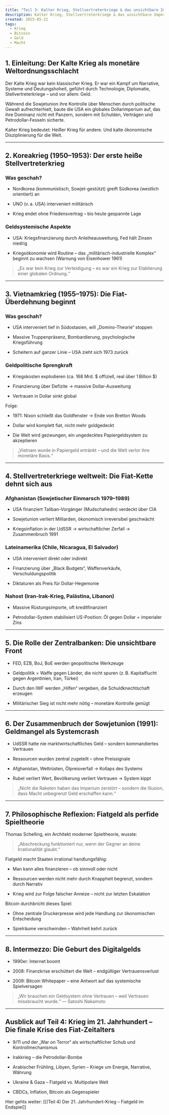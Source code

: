 ```yaml
---
title: "Teil 3: Kalter Krieg, Stellvertreterkriege & das unsichtbare Imperium des Fiatgelds"
description: Kalter Krieg, Stellvertreterkriege & das unsichtbare Imperium des Fiatgelds
created: 2025-05-21
tags:
  - Krieg
  - Bitcoin
  - Geld
  - Macht
---
```

## 1. Einleitung: Der Kalte Krieg als monetäre Weltordnungsschlacht
Der Kalte Krieg war kein klassischer Krieg. Er war ein Kampf um Narrative, Systeme und Deutungshoheit, geführt durch Technologie, Diplomatie, Stellvertreterkriege – und vor allem: Geld.

Während die Sowjetunion ihre Kontrolle über Menschen durch politische Gewalt aufrechterhielt, baute die USA ein globales Dollarimperium auf, das ihre Dominanz nicht mit Panzern, sondern mit Schulden, Verträgen und Petrodollar-Fesseln sicherte.

Kalter Krieg bedeutet: Heißer Krieg für andere. Und kalte ökonomische Disziplinierung für die Welt.

---

## 2. Koreakrieg (1950–1953): Der erste heiße Stellvertreterkrieg
### Was geschah?

- Nordkorea (kommunistisch, Sowjet-gestützt) greift Südkorea (westlich orientiert) an
    
- UNO (v. a. USA) interveniert militärisch
    
- Krieg endet ohne Friedensvertrag – bis heute gespannte Lage
    
### Geldsystemische Aspekte

- USA: Kriegsfinanzierung durch Anleiheausweitung, Fed hält Zinsen niedrig
    
- Kriegsökonomie wird Routine – das „militärisch-industrielle Komplex“ beginnt zu wachsen (Warnung von Eisenhower 1961)
    

> „Es war kein Krieg zur Verteidigung – es war ein Krieg zur Etablierung einer globalen Ordnung.“
---

## 3. Vietnamkrieg (1955–1975): Die Fiat-Überdehnung beginnt

### Was geschah?

- USA interveniert tief in Südostasien, will „Domino-Theorie“ stoppen
    
- Massive Truppenpräsenz, Bombardierung, psychologische Kriegsführung
    
- Scheitern auf ganzer Linie – USA zieht sich 1973 zurück
    
### Geldpolitische Sprengkraft

- Kriegskosten explodieren (ca. 168 Mrd. $ offiziell, real über 1 Billion $)
    
- Finanzierung über Defizite → massive Dollar-Ausweitung
    
- Vertrauen in Dollar sinkt global
    
Folge:

- 1971: Nixon schließt das Goldfenster → Ende von Bretton Woods
    
- Dollar wird komplett fiat, nicht mehr goldgedeckt
    
- Die Welt wird gezwungen, ein ungedecktes Papiergeldsystem zu akzeptieren
      
> „Vietnam wurde in Papiergeld ertränkt – und die Welt verlor ihre monetäre Basis.“
---

## 4. Stellvertreterkriege weltweit: Die Fiat-Kette dehnt sich aus
### Afghanistan (Sowjetischer Einmarsch 1979–1989)

- USA finanziert Taliban-Vorgänger (Mudschahedin) verdeckt über CIA
    
- Sowjetunion verliert Milliarden, ökonomisch irreversibel geschwächt
    
- Kriegsinflation in der UdSSR → wirtschaftlicher Zerfall → Zusammenbruch 1991
    
### Lateinamerika (Chile, Nicaragua, El Salvador)

- USA interveniert direkt oder indirekt
    
- Finanzierung über „Black Budgets“, Waffenverkäufe, Verschuldungspolitik
    
- Diktaturen als Preis für Dollar-Hegemonie
    
### Nahost (Iran-Irak-Krieg, Palästina, Libanon)

- Massive Rüstungsimporte, oft kreditfinanziert
    
- Petrodollar-System stabilisiert US-Position: Öl gegen Dollar = imperialer Zins
    
---
## 5. Die Rolle der Zentralbanken: Die unsichtbare Front

- FED, EZB, BoJ, BoE werden geopolitische Werkzeuge
    
- Geldpolitik = Waffe gegen Länder, die nicht spuren (z. B. Kapitalflucht gegen Argentinien, Iran, Türkei)
    
- Durch den IWF werden „Hilfen“ vergeben, die Schuldknechtschaft erzeugen
    
- Militärischer Sieg ist nicht mehr nötig – monetäre Kontrolle genügt
    
---

## 6. Der Zusammenbruch der Sowjetunion (1991): Geldmangel als Systemcrash

- UdSSR hatte nie marktwirtschaftliches Geld – sondern kommandiertes Vertrauen
    
- Ressourcen wurden zentral zugeteilt – ohne Preissignale
    
- Afghanistan, Wettrüsten, Ölpreisverfall → Kollaps des Systems
    
- Rubel verliert Wert, Bevölkerung verliert Vertrauen → System kippt
      
> „Nicht die Raketen haben das Imperium zerstört – sondern die Illusion, dass Macht unbegrenzt Geld erschaffen kann.“

---
## 7. Philosophische Reflexion: Fiatgeld als perfide Spieltheorie

Thomas Schelling, ein Architekt moderner Spieltheorie, wusste:

> „Abschreckung funktioniert nur, wenn der Gegner an deine Irrationalität glaubt.“

Fiatgeld macht Staaten irrational handlungsfähig:

- Man kann alles finanzieren – ob sinnvoll oder nicht
    
- Ressourcen werden nicht mehr durch Knappheit begrenzt, sondern durch Narrativ
    
- Krieg wird zur Folge falscher Anreize – nicht zur letzten Eskalation
    
Bitcoin durchbricht dieses Spiel:

- Ohne zentrale Druckerpresse wird jede Handlung zur ökonomischen Entscheidung
    
- Spielräume verschwinden – Wahrheit kehrt zurück
    
---

## 8. Intermezzo: Die Geburt des Digitalgelds

- 1990er: Internet boomt
    
- 2008: Finanzkrise erschüttert die Welt – endgültiger Vertrauensverlust
    
- 2009: Bitcoin Whitepaper – eine Antwort auf das systemische Spielversagen
    

> „Wir brauchen ein Geldsystem ohne Vertrauen – weil Vertrauen missbraucht wurde.“
> — Satoshi Nakamoto
---

## Ausblick auf Teil 4: Krieg im 21. Jahrhundert – Die finale Krise des Fiat-Zeitalters

- 9/11 und der „War on Terror“ als wirtschaftlicher Schub und Kontrollmechanismus
    
- Irakkrieg – die Petrodollar-Bombe
    
- Arabischer Frühling, Libyen, Syrien – Kriege um Energie, Narrative, Währung
    
- Ukraine & Gaza – Fiatgeld vs. Multipolare Welt
    
- CBDCs, Inflation, Bitcoin als Gegenspieler
    
Hier gehts weiter: [[(Teil 4) Der 21. Jahrhundert-Krieg – Fiatgeld im Endspiel]]